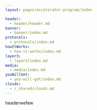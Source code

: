 ```yaml
---
layout: pages/accelerator-program/index

header:
  - header/header.md
banner:
  - banner/index.md
protocols:
  - protocols/index.md
howItWorks:
  - how-it-works/index.md
layer3:
  - layer3/index.md
media:
  - media/index.md
youWillGet:
  - you-will-get/index.md
clouds:
  - /_shared/clouds.md
---
```


headerwefew
